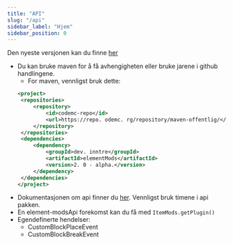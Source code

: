 ```yaml
---
title: "API"
slug: "/api"
sidebar_label: "Hjem"
sidebar_position: 0
---
```


Den nyeste versjonen kan du finne [her](https://ci.codemc.io/job/CodeDoctorDE/job/ItemMods/lastStableBuild/)

* Du kan bruke maven for å få avhengigheten eller bruke jarene i github handlingene.
    * For maven, vennligst bruk dette:
   ```xml
  <project>
    <repositories>
        <repository>
            <id>codemc-repo</id>
            <url>https://repo. odemc. rg/repository/maven-offentlig/</url>
        </repository>
    </repositories>
    <dependencies>
        <dependency>
            <groupId>dev. inntre</groupId>
            <artifactId>elementMods</artifactId>
            <version>2. 0 - alpha.</version>
        </dependency>
    </dependencies>
  </project>
   ```
* Dokumentasjonen om api finner du [her](https://itemmods.linwood.dev/apidocs). Vennligst bruk timene i api pakken.
* En element-modsApi forekomst kan du få med `ItemMods.getPlugin()`
* Egendefinerte hendelser:
    * CustomBlockPlaceEvent
    * CustomBlockBreakEvent
